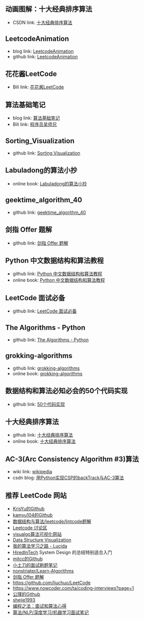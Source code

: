## 动画图解：十大经典排序算法
- CSDN link: [十大经典排序算法](https://blog.csdn.net/kexuanxiu1163/article/details/103051357)

## LeetcodeAnimation
- blog link: [LeetcodeAnimation](https://www.cxyxiaowu.com/leetcodeanimation)
- github link: [LeetcodeAnimation](https://github.com/MisterBooo/LeetCodeAnimation)

## 花花酱LeetCode
- Bili link: [花花酱LeetCode](https://space.bilibili.com/9880352)

## 算法基础笔记
- blog link: [算法基础笔记](https://www.cxyxiaowu.com/suanfa-2/suanfa)
- Bili link: [程序员吴师兄](https://space.bilibili.com/28610170)

## Sorting_Visualization
- github link: [Sorting Visualization](https://github.com/ZQPei/Sorting_Visualization)

## Labuladong的算法小抄
- online book: [Labuladong的算法小抄](https://labuladong.gitbook.io/algo/)

## geektime_algorithm_40
- github link: [geektime_algorithm_40](https://github.com/geektime-geekbang/algorithm-1)

## 剑指 Offer 题解
- github link: [剑指 Offer 题解](https://github.com/gatieme/CodingInterviews)

## Python 中文数据结构和算法教程 
- github link: [Python 中文数据结构和算法教程](https://github.com/PegasusWang/python_data_structures_and_algorithms)
- online book: [Python 中文数据结构和算法教程](https://pegasuswang.github.io/python_data_structures_and_algorithms/00_%E8%AF%BE%E7%A8%8B%E7%AE%80%E4%BB%8B%E4%B9%8B%E7%AC%A8%E6%96%B9%E6%B3%95%E5%AD%A6%E7%AE%97%E6%B3%95/why_and_how_to_learn/)

## LeetCode 面试必备
- github link: [LeetCode 面试必备](https://github.com/apachecn/Interview)

## The Algorithms - Python
- github link: [The Algorithms - Python](https://github.com/TheAlgorithms/Python)

## grokking-algorithms
- github link: [grokking-algorithms](https://github.com/egonSchiele/grokking_algorithms)
- online book: [grokking-algorithms](https://livebook.manning.com/book/grokking-algorithms/about-this-book/)

## 数据结构和算法必知必会的50个代码实现
- github link: [50个代码实现](https://github.com/wangzheng0822/algo)

## 十大经典排序算法
- github link: [十大经典排序算法](https://github.com/hustcc/JS-Sorting-Algorithm)
- online book: [十大经典排序算法](https://sort.hust.cc/)

## AC-3(Arc Consistency Algorithm #3)算法
- wiki link: [wikipedia](https://en.wikipedia.org/wiki/AC-3_algorithm)
- csdn blog: [用Python实现CSP的backTrack与AC-3算法](https://blog.csdn.net/tianhan4/article/details/19991899)

## 推荐 LeetCode 网站

- [KrisYu的Github](https://github.com/KrisYu/LeetCode-CLRS-Python)
- [kamyu104的Github](https://github.com/kamyu104/LeetCode)
- [数据结构与算法/leetcode/lintcode题解](https://algorithm.yuanbin.me/zh-hans/)
- [Leetcode 讨论区](https://discuss.leetcode.com/)
- [visualgo算法可视化网站](https://visualgo.net/en)
- [Data Structure Visualization](https://www.cs.usfca.edu/~galles/visualization/Algorithms.html)
- [我的算法学习之路 - Lucida](http://zh.lucida.me/blog/on-learning-algorithms/)
- [HiredInTech](https://www.hiredintech.com/) System Design 的总结特别适合入门
- [mitcc的Github](https://github.com/mitcc/AlgoSolutions)
- [小土刀的面试刷题笔记](http://wdxtub.com/interview/14520594642530.html)
- [nonstriater/Learn-Algorithms](https://github.com/nonstriater/Learn-Algorithms)
- [剑指 Offer 题解](https://github.com/gatieme/CodingInterviews)
- https://github.com/liuchuo/LeetCode
- https://www.nowcoder.com/ta/coding-interviews?page=1
- [公瑾的Github](https://github.com/yuzhoujr/leetcode)
- [shejie1993](https://shenjie1993.gitbooks.io/leetcode-python/content/096%20Unique%20Binary%20Search%20Trees.html)
- [编程之法：面试和算法心得](https://legacy.gitbook.com/book/wizardforcel/the-art-of-programming-by-july/details)
- [算法/NLP/深度学习/机器学习面试笔记](https://github.com/imhuay/Interview_Notes-Chinese)